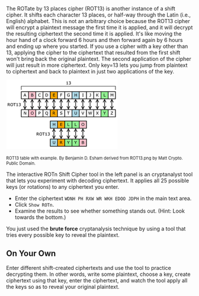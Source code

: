The ROTate by 13 places cipher (ROT13) is another instance of a shift cipher. It shifts each character 13 places, or half-way through the Latin (i.e., English) alphabet. This is not an arbitrary choice because the ROT13 cipher will encrypt a plaintext message the first time it is applied, and it will decrypt the resulting ciphertext the second time it is applied. It's like moving the hour hand of a clock forward 6 hours and then forward again by 6 hours and ending up where you started. If you use a cipher with a key other than 13, applying the cipher to the ciphertext that resulted from the first shift won't bring back the original plaintext. The second application of the cipher will just result in more ciphertext. Only key=13 lets you jump from plaintext to ciphertext and back to plaintext in just two applications of the key. 

  <img src=".guides/img/ROT13.png" alt="“ROT13 table with example” By Benjamin D. Esham derived from “ROT13.png” by Matt Crypto. 
 Public Domain.">
  <figcaption style="font-size: 0.8em; text-align: left;">ROT13 table with example. By Benjamin D. Esham derived from ROT13.png by Matt Crypto. 
  <br>
 Public Domain. </figcaption>
</figure>



The interactive ROTn Shift Cipher tool in the left panel is an cryptanalyst tool that lets you experiment with decoding ciphertext. It applies all 25 possible keys (or rotations) to any ciphertext you enter.

- Enter the ciphertext `WDNH PH RXW WR WKH EDOO JDPH` in the main text area.
 - Click `Show ROTn`.
 - Examine the results to see whether something stands out. (Hint: Look towards the bottom.)

You just used the **brute force** cryptanalysis technique by using a tool that tries every possible key to reveal the plaintext.

## On Your Own
Enter different shift-created ciphertexts and use the tool to practice decrypting them. In other words, write some plaintext, choose a key, create ciphertext using that key, enter the ciphertext, and watch the tool apply all the keys so as to reveal your original plaintext. 
